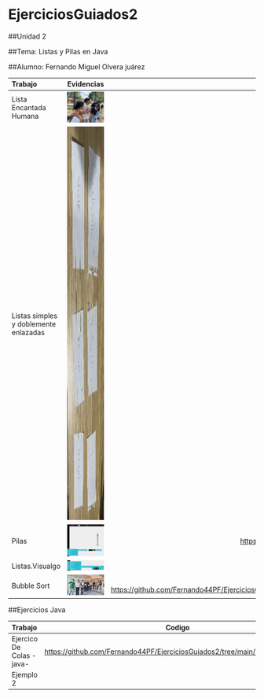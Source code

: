# EjerciciosGuiados2


##Unidad 2


##Tema: Listas y Pilas en Java

##Alumno: Fernando Miguel Olvera juárez


| Trabajo | Evidencias | Código |
|:-----------|:-----------:|-----------:|
| Lista Encantada Humana | <img src="https://github.com/Fernando44PF/EjerciciosGuiados2/blob/main/Captura%20de%20pantalla%202025-10-20%20222804.png?raw=true" alt="Captura del programa" width="300"> | [pila/listasimples](https://github.com/Fernando44PF/EjerciciosGuiados2/tree/main/pila/listasimples#:~:text=pila-,listasimples,-src/main/java) |
| Listas simples y doblemente enlazadas | <img src="https://github.com/Fernando44PF/EjerciciosGuiados2/blob/main/Captura%20de%20pantalla%202025-10-20%20225341.png?raw=true" alt="400.s" width="400" height="800"> | [pila/listasimples](https://github.com/Fernando44PF/EjerciciosGuiados2/tree/main/pila/listasimples#:~:text=pila-,listasimples,-src/main/java) |
| Pilas | <img src="https://github.com/Fernando44PF/EjerciciosGuiados2/blob/main/pilaviaualgo1.png" alt="Arreglos" width="300">  | https://github.com/Fernando44PF/EjerciciosGuiados2/tree/main/pila |
| Listas.Visualgo | <img src="https://github.com/Fernando44PF/EjerciciosGuiados2/blob/main/listavisualgo2.png?raw=true" alt="Arreglos" width="300"> | [pila/listasimples](https://github.com/Fernando44PF/EjerciciosGuiados2/tree/main/pila/listasimples#:~:text=pila-,listasimples,-src/main/java) |
| Bubble Sort|   <img src="https://github.com/Fernando44PF/EjerciciosGuiados2/blob/main/Captura%20de%20pantalla%202025-10-28%20143843.png?raw=true" alt="Arreglos" width="300">| Trabajo Visualgo.net= https://github.com/Fernando44PF/EjerciciosGuiados2/blob/main/Ordenamiento%20por%20intercambio.pdf |



##Ejercicios Java


| Trabajo | Codigo |
|:-------|:-----------:|
| Ejercico De Colas -java- | https://github.com/Fernando44PF/EjerciciosGuiados2/tree/main/Estrcturadedatos |
| Ejemplo 2 |  |



